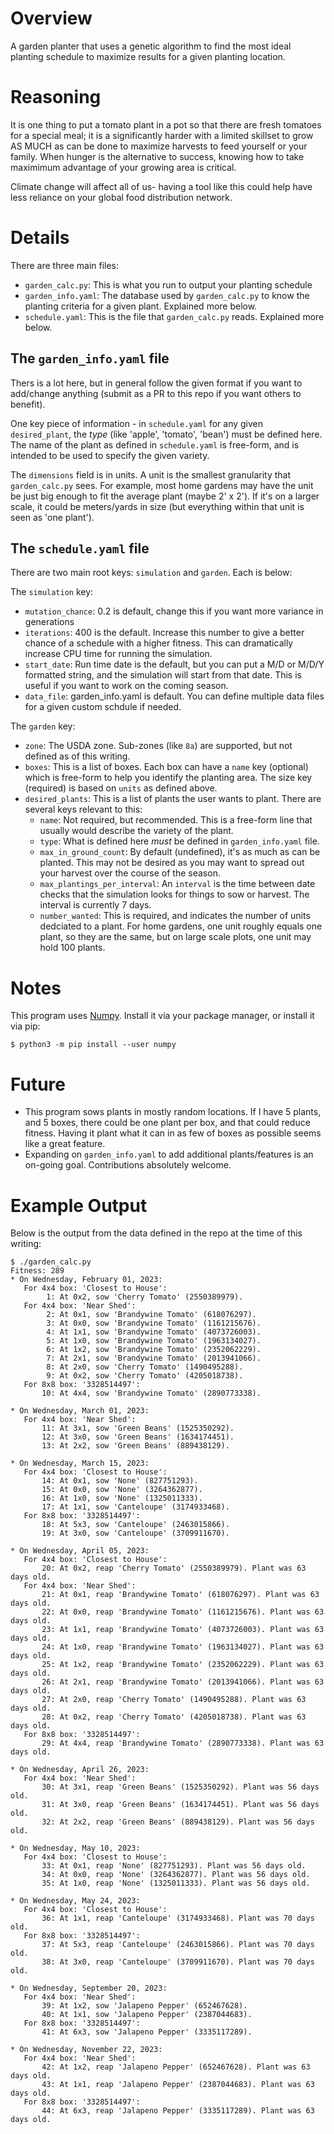 # Overview
A garden planter that uses a genetic algorithm to find the most ideal planting schedule to maximize results for a given planting location.

# Reasoning

It is one thing to put a tomato plant in a pot so that there are fresh tomatoes for a special meal; it is a significantly harder with a limited skillset to grow AS MUCH as can be done to maximize harvests to feed yourself or your family. When hunger is the alternative to success, knowing how to take maximimum advantage of your growing area is critical.

Climate change will affect all of us- having a tool like this could help have less reliance on your global food distribution network.

# Details
There are three main files:

* `garden_calc.py`: This is what you run to output your planting schedule
* `garden_info.yaml`: The database used by `garden_calc.py` to know the planting criteria for a given plant. Explained more below.
* `schedule.yaml`: This is the file that `garden_calc.py` reads. Explained more below.

## The `garden_info.yaml` file
Thers is a lot here, but in general follow the given format if you want to add/change anything (submit as a PR to this repo if you want others to benefit).

One key piece of information - in `schedule.yaml` for any given `desired_plant`, the _type_ (like 'apple', 'tomato', 'bean') must be defined here. The name of the plant as defined in `schedule.yaml` is free-form, and is intended to be used to specify the given variety.

The `dimensions` field is in units. A unit is the smallest granularity that `garden_calc.py` sees. For example, most home gardens may have the unit be just big enough to fit the average plant (maybe 2' x 2'). If it's on a larger scale, it could be meters/yards in size (but everything within that unit is seen as 'one plant').

## The `schedule.yaml` file

There are two main root keys: `simulation` and `garden`. Each is below:

The `simulation` key:
  * `mutation_chance`: 0.2 is default, change this if you want more variance in generations
  * `iterations`: 400 is the default. Increase this number to give a better chance of a schedule with a higher fitness. This can dramatically increase CPU time for running the simulation.
  * `start_date`: Run time date is the default, but you can put a M/D or M/D/Y formatted string, and the simulation will start from that date. This is useful if you want to work on the coming season.
  * `data_file`: garden_info.yaml is default. You can define multiple data files for a given custom schdule if needed.

The `garden` key:
  * `zone`: The USDA zone. Sub-zones (like `8a`) are supported, but not defined as of this writing.
  * `boxes`: This is a list of boxes. Each box can have a `name` key (optional) which is free-form to help you identify the planting area. The size key (required) is based on `units` as defined above.
  * `desired_plants`: This is a list of plants the user wants to plant. There are several keys relevant to this:
    * `name`: Not required, but recommended. This is a free-form line that usually would describe the variety of the plant.
    * `type`: What is defined here _must_ be defined in `garden_info.yaml` file.
    * `max_in_ground_count`: By default (undefined), it's as much as can be planted. This may not be desired as you may want to spread out your harvest over the course of the season.
    * `max_plantings_per_interval`: An `interval` is the time between date checks that the simulation looks for things to sow or harvest. The interval is currently 7 days.
    * `number_wanted`: This is required, and indicates the number of units dedciated to a plant. For home gardens, one unit roughly equals one plant, so they are the same, but on large scale plots, one unit may hold 100 plants.


# Notes
This program uses [Numpy](https://numpy.org/). Install it via your package manager, or install it via pip:

```shell
$ python3 -m pip install --user numpy
```
# Future

* This program sows plants in mostly random locations.  If I have 5 plants, and 5 boxes, there could be one plant per box, and that could reduce fitness. Having it plant what it can in as few of boxes as possible seems like a great feature.
* Expanding on `garden_info.yaml` to add additional plants/features is an on-going goal. Contributions absolutely welcome.

# Example Output

Below is the output from the data defined in the repo at the time of this writing:
```shell
$ ./garden_calc.py
Fitness: 289
* On Wednesday, February 01, 2023:
   For 4x4 box: 'Closest to House':
        1: At 0x2, sow 'Cherry Tomato' (2550389979).
   For 4x4 box: 'Near Shed':
        2: At 0x1, sow 'Brandywine Tomato' (618076297).
        3: At 0x0, sow 'Brandywine Tomato' (1161215676).
        4: At 1x1, sow 'Brandywine Tomato' (4073726003).
        5: At 1x0, sow 'Brandywine Tomato' (1963134027).
        6: At 1x2, sow 'Brandywine Tomato' (2352062229).
        7: At 2x1, sow 'Brandywine Tomato' (2013941066).
        8: At 2x0, sow 'Cherry Tomato' (1490495288).
        9: At 0x2, sow 'Cherry Tomato' (4205018738).
   For 8x8 box: '3328514497':
       10: At 4x4, sow 'Brandywine Tomato' (2890773338).

* On Wednesday, March 01, 2023:
   For 4x4 box: 'Near Shed':
       11: At 3x1, sow 'Green Beans' (1525350292).
       12: At 3x0, sow 'Green Beans' (1634174451).
       13: At 2x2, sow 'Green Beans' (889438129).

* On Wednesday, March 15, 2023:
   For 4x4 box: 'Closest to House':
       14: At 0x1, sow 'None' (827751293).
       15: At 0x0, sow 'None' (3264362877).
       16: At 1x0, sow 'None' (1325011333).
       17: At 1x1, sow 'Canteloupe' (3174933468).
   For 8x8 box: '3328514497':
       18: At 5x3, sow 'Canteloupe' (2463015866).
       19: At 3x0, sow 'Canteloupe' (3709911670).

* On Wednesday, April 05, 2023:
   For 4x4 box: 'Closest to House':
       20: At 0x2, reap 'Cherry Tomato' (2550389979). Plant was 63 days old.
   For 4x4 box: 'Near Shed':
       21: At 0x1, reap 'Brandywine Tomato' (618076297). Plant was 63 days old.
       22: At 0x0, reap 'Brandywine Tomato' (1161215676). Plant was 63 days old.
       23: At 1x1, reap 'Brandywine Tomato' (4073726003). Plant was 63 days old.
       24: At 1x0, reap 'Brandywine Tomato' (1963134027). Plant was 63 days old.
       25: At 1x2, reap 'Brandywine Tomato' (2352062229). Plant was 63 days old.
       26: At 2x1, reap 'Brandywine Tomato' (2013941066). Plant was 63 days old.
       27: At 2x0, reap 'Cherry Tomato' (1490495288). Plant was 63 days old.
       28: At 0x2, reap 'Cherry Tomato' (4205018738). Plant was 63 days old.
   For 8x8 box: '3328514497':
       29: At 4x4, reap 'Brandywine Tomato' (2890773338). Plant was 63 days old.

* On Wednesday, April 26, 2023:
   For 4x4 box: 'Near Shed':
       30: At 3x1, reap 'Green Beans' (1525350292). Plant was 56 days old.
       31: At 3x0, reap 'Green Beans' (1634174451). Plant was 56 days old.
       32: At 2x2, reap 'Green Beans' (889438129). Plant was 56 days old.

* On Wednesday, May 10, 2023:
   For 4x4 box: 'Closest to House':
       33: At 0x1, reap 'None' (827751293). Plant was 56 days old.
       34: At 0x0, reap 'None' (3264362877). Plant was 56 days old.
       35: At 1x0, reap 'None' (1325011333). Plant was 56 days old.

* On Wednesday, May 24, 2023:
   For 4x4 box: 'Closest to House':
       36: At 1x1, reap 'Canteloupe' (3174933468). Plant was 70 days old.
   For 8x8 box: '3328514497':
       37: At 5x3, reap 'Canteloupe' (2463015866). Plant was 70 days old.
       38: At 3x0, reap 'Canteloupe' (3709911670). Plant was 70 days old.

* On Wednesday, September 20, 2023:
   For 4x4 box: 'Near Shed':
       39: At 1x2, sow 'Jalapeno Pepper' (652467628).
       40: At 1x1, sow 'Jalapeno Pepper' (2387044683).
   For 8x8 box: '3328514497':
       41: At 6x3, sow 'Jalapeno Pepper' (3335117289).

* On Wednesday, November 22, 2023:
   For 4x4 box: 'Near Shed':
       42: At 1x2, reap 'Jalapeno Pepper' (652467628). Plant was 63 days old.
       43: At 1x1, reap 'Jalapeno Pepper' (2387044683). Plant was 63 days old.
   For 8x8 box: '3328514497':
       44: At 6x3, reap 'Jalapeno Pepper' (3335117289). Plant was 63 days old.
```

